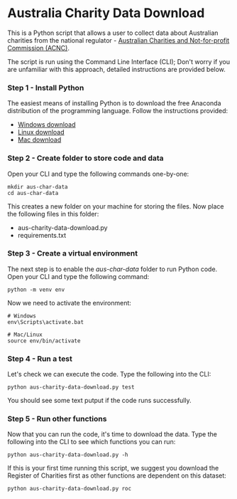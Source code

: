 # Australia Charity Data Download

This is a Python script that allows a user to collect data about Australian charities from the national regulator - <a href="https://www.acnc.gov.au/" target=_blank>Australian Charities and Not-for-profit Commission (ACNC)</a>.

The script is run using the Command Line Interface (CLI); Don't worry if you are unfamiliar with this approach, detailed instructions are provided below.

### Step 1 - Install Python

The easiest means of installing Python is to download the free Anaconda distribution of the programming language. Follow the instructions provided:
* <a href="https://www.anaconda.com/distribution/#windows" target=_blank>Windows download</a>
* <a href="https://www.anaconda.com/distribution/#linux" target=_blank>Linux download</a>
* <a href="https://www.anaconda.com/distribution/#macos" target=_blank>Mac download</a>

### Step 2 - Create folder to store code and data

Open your CLI and type the following commands one-by-one:
```
mkdir aus-char-data
cd aus-char-data
```

This creates a new folder on your machine for storing the files. Now place the following files in this folder:
* aus-charity-data-download.py
* requirements.txt

### Step 3 - Create a virtual environment

The next step is to enable the *aus-char-data* folder to run Python code. Open your CLI and type the following command:
```
python -m venv env
```

Now we need to activate the environment:
```
# Windows
env\Scripts\activate.bat

# Mac/Linux
source env/bin/activate
```

### Step 4 - Run a test

Let's check we can execute the code. Type the following into the CLI:
```
python aus-charity-data-download.py test
```

You should see some text putput if the code runs successfully.

### Step 5 - Run other functions

Now that you can run the code, it's time to download the data. Type the following into the CLI to see which functions you can run:
```
python aus-charity-data-download.py -h
```

If this is your first time running this script, we suggest you download the Register of Charities first as other functions are dependent on this dataset:
```
python aus-charity-data-download.py roc
```
